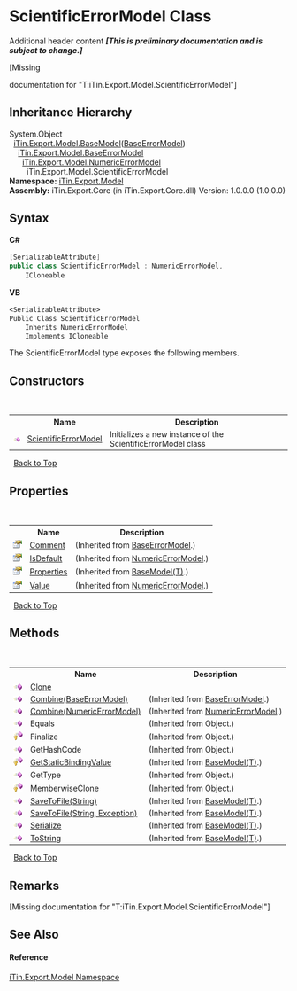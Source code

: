 # ScientificErrorModel Class
Additional header content _**\[This is preliminary documentation and is subject to change.\]**_

\[Missing <summary> documentation for "T:iTin.Export.Model.ScientificErrorModel"\]


## Inheritance Hierarchy
System.Object<br />&nbsp;&nbsp;<a href="6632f561-4175-f1f2-939c-ac8b10159529">iTin.Export.Model.BaseModel</a>(<a href="2b5dfb29-f0cf-8f2a-2a61-fada3b7b3896">BaseErrorModel</a>)<br />&nbsp;&nbsp;&nbsp;&nbsp;<a href="2b5dfb29-f0cf-8f2a-2a61-fada3b7b3896">iTin.Export.Model.BaseErrorModel</a><br />&nbsp;&nbsp;&nbsp;&nbsp;&nbsp;&nbsp;<a href="32697ca1-e04a-108a-ee69-a7013086b555">iTin.Export.Model.NumericErrorModel</a><br />&nbsp;&nbsp;&nbsp;&nbsp;&nbsp;&nbsp;&nbsp;&nbsp;iTin.Export.Model.ScientificErrorModel<br />
**Namespace:**&nbsp;<a href="ef57ffcc-e95e-b212-5a46-9aa6f5a3511f">iTin.Export.Model</a><br />**Assembly:**&nbsp;iTin.Export.Core (in iTin.Export.Core.dll) Version: 1.0.0.0 (1.0.0.0)

## Syntax

**C#**<br />
``` C#
[SerializableAttribute]
public class ScientificErrorModel : NumericErrorModel, 
	ICloneable
```

**VB**<br />
``` VB
<SerializableAttribute>
Public Class ScientificErrorModel
	Inherits NumericErrorModel
	Implements ICloneable
```

The ScientificErrorModel type exposes the following members.


## Constructors
&nbsp;<table><tr><th></th><th>Name</th><th>Description</th></tr><tr><td>![Public method](media/pubmethod.gif "Public method")</td><td><a href="3703407a-7cae-186b-cc7d-53a3bf88b489">ScientificErrorModel</a></td><td>
Initializes a new instance of the ScientificErrorModel class</td></tr></table>&nbsp;
<a href="#scientificerrormodel-class">Back to Top</a>

## Properties
&nbsp;<table><tr><th></th><th>Name</th><th>Description</th></tr><tr><td>![Public property](media/pubproperty.gif "Public property")</td><td><a href="5614c6ff-0ff4-9d99-5718-d3f57b1727bc">Comment</a></td><td> (Inherited from <a href="2b5dfb29-f0cf-8f2a-2a61-fada3b7b3896">BaseErrorModel</a>.)</td></tr><tr><td>![Public property](media/pubproperty.gif "Public property")</td><td><a href="6d1e8555-3d17-4d8e-6ef3-51b049f9fca3">IsDefault</a></td><td> (Inherited from <a href="32697ca1-e04a-108a-ee69-a7013086b555">NumericErrorModel</a>.)</td></tr><tr><td>![Public property](media/pubproperty.gif "Public property")</td><td><a href="7e88785e-5670-4515-defa-d3f60ae16111">Properties</a></td><td> (Inherited from <a href="6632f561-4175-f1f2-939c-ac8b10159529">BaseModel(T)</a>.)</td></tr><tr><td>![Public property](media/pubproperty.gif "Public property")</td><td><a href="7e76dfdf-0fe1-12e0-6d08-bc12d7f2cdbf">Value</a></td><td> (Inherited from <a href="32697ca1-e04a-108a-ee69-a7013086b555">NumericErrorModel</a>.)</td></tr></table>&nbsp;
<a href="#scientificerrormodel-class">Back to Top</a>

## Methods
&nbsp;<table><tr><th></th><th>Name</th><th>Description</th></tr><tr><td>![Public method](media/pubmethod.gif "Public method")</td><td><a href="b9340764-47e6-0003-0acd-9260422b54d4">Clone</a></td><td /></tr><tr><td>![Public method](media/pubmethod.gif "Public method")</td><td><a href="4d3df92c-b969-d096-07d8-65382cb953a1">Combine(BaseErrorModel)</a></td><td> (Inherited from <a href="2b5dfb29-f0cf-8f2a-2a61-fada3b7b3896">BaseErrorModel</a>.)</td></tr><tr><td>![Public method](media/pubmethod.gif "Public method")</td><td><a href="fa70356a-d009-b671-2ec6-771938f33857">Combine(NumericErrorModel)</a></td><td> (Inherited from <a href="32697ca1-e04a-108a-ee69-a7013086b555">NumericErrorModel</a>.)</td></tr><tr><td>![Public method](media/pubmethod.gif "Public method")</td><td>Equals</td><td> (Inherited from Object.)</td></tr><tr><td>![Protected method](media/protmethod.gif "Protected method")</td><td>Finalize</td><td> (Inherited from Object.)</td></tr><tr><td>![Public method](media/pubmethod.gif "Public method")</td><td>GetHashCode</td><td> (Inherited from Object.)</td></tr><tr><td>![Protected method](media/protmethod.gif "Protected method")</td><td><a href="4253f171-71af-35d6-e1b1-47af647eb205">GetStaticBindingValue</a></td><td> (Inherited from <a href="6632f561-4175-f1f2-939c-ac8b10159529">BaseModel(T)</a>.)</td></tr><tr><td>![Public method](media/pubmethod.gif "Public method")</td><td>GetType</td><td> (Inherited from Object.)</td></tr><tr><td>![Protected method](media/protmethod.gif "Protected method")</td><td>MemberwiseClone</td><td> (Inherited from Object.)</td></tr><tr><td>![Public method](media/pubmethod.gif "Public method")</td><td><a href="60537b6c-f261-e08e-2eee-1007e9760316">SaveToFile(String)</a></td><td> (Inherited from <a href="6632f561-4175-f1f2-939c-ac8b10159529">BaseModel(T)</a>.)</td></tr><tr><td>![Public method](media/pubmethod.gif "Public method")</td><td><a href="81bbc161-83e1-ff91-7904-4b6a5260f76c">SaveToFile(String, Exception)</a></td><td> (Inherited from <a href="6632f561-4175-f1f2-939c-ac8b10159529">BaseModel(T)</a>.)</td></tr><tr><td>![Public method](media/pubmethod.gif "Public method")</td><td><a href="d84fa1d2-692a-9e10-e839-60da45d50f19">Serialize</a></td><td> (Inherited from <a href="6632f561-4175-f1f2-939c-ac8b10159529">BaseModel(T)</a>.)</td></tr><tr><td>![Public method](media/pubmethod.gif "Public method")</td><td><a href="79c32584-b2b0-b6ca-0ade-5f0708e1a9b7">ToString</a></td><td> (Inherited from <a href="6632f561-4175-f1f2-939c-ac8b10159529">BaseModel(T)</a>.)</td></tr></table>&nbsp;
<a href="#scientificerrormodel-class">Back to Top</a>

## Remarks
\[Missing <remarks> documentation for "T:iTin.Export.Model.ScientificErrorModel"\]

## See Also


#### Reference
<a href="ef57ffcc-e95e-b212-5a46-9aa6f5a3511f">iTin.Export.Model Namespace</a><br />